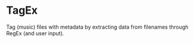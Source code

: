 # TagEx
Tag (music) files with metadata by extracting data from filenames through RegEx (and user input).
